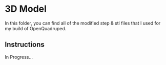 # 3D Model
In this folder, you can find all of the modified step & stl files that I used for my build of OpenQuadruped.

## Instructions
In Progress...
